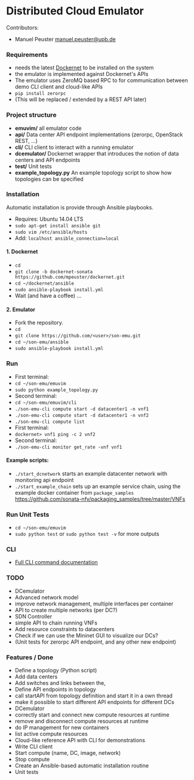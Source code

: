 # Distributed Cloud Emulator

Contributors:

* Manuel Peuster <manuel.peuster@upb.de>


### Requirements
* needs the latest [Dockernet](https://github.com/mpeuster/dockernet) to be installed on the system
 * the emulator is implemented against Dockernet's APIs
* The emulator uses ZeroMQ based RPC to for communication between demo CLI client and cloud-like APIs
 * `pip install zerorpc`
 * (This will be replaced / extended by a REST API later)

### Project structure
* **emuvim/** all emulator code 
 * **api/** Data center API endpoint implementations (zerorpc, OpenStack REST, ...)
 * **cli/** CLI client to interact with a running emulator
 * **dcemulator/** Dockernet wrapper that introduces the notion of data centers and API endpoints
 * **test/** Unit tests
 * **example_topology.py** An example topology script to show how topologies can be specified

### Installation
Automatic installation is provide through Ansible playbooks.
* Requires: Ubuntu 14.04 LTS
* `sudo apt-get install ansible git`
* `sudo vim /etc/ansible/hosts`
* Add: `localhost ansible_connection=local`

#### 1. Dockernet
* `cd`
* `git clone -b dockernet-sonata https://github.com/mpeuster/dockernet.git`
* `cd ~/dockernet/ansible`
* `sudo ansible-playbook install.yml`
* Wait (and have a coffee) ...

#### 2. Emulator
* Fork the repository.
* `cd`
* `git clone https://github.com/<user>/son-emu.git`
* `cd ~/son-emu/ansible`
* `sudo ansible-playbook install.yml`


### Run
* First terminal:
 * `cd ~/son-emu/emuvim`
 * `sudo python example_topology.py`
* Second terminal:
 * `cd ~/son-emu/emuvim/cli`
 * `./son-emu-cli compute start -d datacenter1 -n vnf1`
 * `./son-emu-cli compute start -d datacenter1 -n vnf2`
 * `./son-emu-cli compute list`
* First terminal:
 * `dockernet> vnf1 ping -c 2 vnf2`
* Second terminal:
 *  `./son-emu-cli monitor get_rate -vnf vnf1` 

#### Example scripts:
 * `./start_dcnetwork` starts an example datacenter network with monitoring api endpoint
 * `./start_example_chain` sets up an example service chain, using the example docker container from `package_samples` https://github.com/sonata-nfv/packaging_samples/tree/master/VNFs

### Run Unit Tests
* `cd ~/son-emu/emuvim`
* `sudo python test` or `sudo python test -v` for more outputs

### CLI
* [Full CLI command documentation](https://github.com/sonata-nfv/son-emu/wiki/CLI-Command-Overview)


### TODO
* DCemulator
 * Advanced network model
  * improve network management, multiple interfaces per container
  * API to create multiple networks (per DC?)
* SDN Controller
 * simple API to chain running VNFs
* Add resource constraints to datacenters
* Check if we can use the Mininet GUI to visualize our DCs?
* (Unit tests for zerorpc API endpoint, and any other new endpoint)


### Features / Done
* Define a topology (Python script)
 * Add data centers
 * Add switches and links between the,
* Define API endpoints in topology
 * call startAPI from topology definition and start it in a own thread
 * make it possible to start different API endpoints for different DCs
* DCemulator
 * correctly start and connect new compute resources at runtime
 * remove and disconnect compute resources at runtime
 * do IP management for new containers
 * list active compute resources
* Cloud-like reference API with CLI for demonstrations
 * Write CLI client
 * Start compute (name, DC, image, network)
 * Stop compute
* Create an Ansible-based automatic installation routine
* Unit tests

